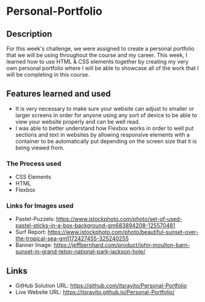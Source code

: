 # Personal-Portfolio
## Description
For this week's challenge, we were assigned to create a personal portfolio that we will be using throughout the course and my career.
This week, I learned how to use HTML & CSS elements together by creating my very own personal portfolio where I will be able to showcase all of the work that I will be completing in this course.
## Features learned and used
- It is very necessary to make sure your website can adjust to smaller or larger screens in order for anyone using any sort of device to be able to view your website properly and can be well read.
-  I was able to better understand how Flexbox works in order to well put sections and text in websites by allowing responsive elements with a container to be automatically put depending on the screen size that it is being viewed from.
### The Process used
- CSS Elements
- HTML
- Flexbox
### Links for Images used
-  Pastel-Puzzels: https://www.istockphoto.com/photo/set-of-used-pastel-sticks-in-a-box-background-gm683894208-125570481
-  Surf Report: https://www.istockphoto.com/photo/beautiful-sunset-over-the-tropical-sea-gm1172427455-325240255
- Banner Image: https://jeffbernhard.com/product/john-moulton-barn-sunset-in-grand-teton-national-park-jackson-hole/
## Links
- GitHub Solution URL:
https://github.com/itsrayito/Personal-Portfolio
- Live Website URL:
https://itsrayito.github.io/Personal-Portfolio/
